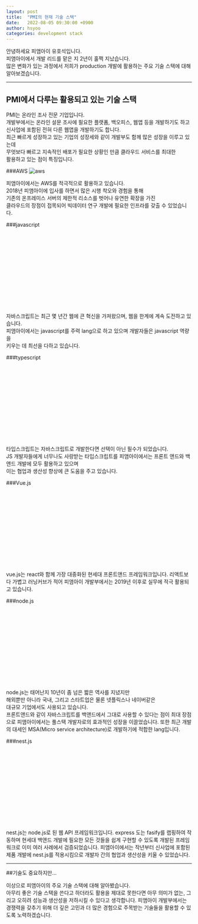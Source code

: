 ```yaml
---
layout: post
title:  "PMI의 현재 기술 스택"
date:   2022-08-05 09:30:00 +0900
author: hsyoo
categories: development stack
---
```


안녕하세요 피앰아이 유호석입니다.  
피앰아이에서 개발 리드를 맡은 지 2년이 훌쩍 지났습니다.  
많은 변화가 있는 과정에서 저희가 production 개발에 활용하는
주요 기술 스택에 대해 알아보겠습니다.

<hr/>

## PMI에서 다루는 활용되고 있는 기술 스택

PMI는 온라인 조사 전문 기업입니다.  
개발부에서는 온라인 설문 조사에 필요한 플랫폼, 백오피스, 웹앱 등을 개발하기도 하고  
신사업에 포함된 전혀 다른 웹앱을 개발하기도 합니다.  
최근 빠르게 성장하고 있는 기업의 성장세와 같이 개발부도 함께 많은 성장을 이루고 있는데  
무엇보다 빠르고 지속적인 배포가 필요한 상황인 만큼 클라우드 서비스를 최대한  
활용하고 있는 점이 특징입니다.

###AWS
![aws](https://assets.cloud.im/prod/ux1/images/logos/aws/aws-2x.png)

피앰아이에서는 AWS를 적극적으로 활용하고 있습니다.    
2018년 피앰아이에 입사를 하면서 많은 시행 착오와 경험을 통해  
기존의 온프레미스 서버의 제한적 리소스를 벗어나 유연한 확장을 가진   
클라우드의 장점이 접목되어 빅데이터 연구 개발에 필요한 인프라를 갖출 수 있었습니다.  

###javascript
<div style="background-size: 120%; background-position: center; background-repeat: no-repeat; width: 200px; height:200px; background-image: url('https://www.tkssharma.com/static/1bbde74a918ac99b9e7319e041cb62b5/1e586/js.png')"></div>

자바스크립트는 최근 몇 년간 웹에 큰 혁신을 가져왔으며, 웹을 한계에 계속 도전하고 있습니다.  
피앰아이에서는 javascript를 주력 lang으로 하고 있으며 개발자들은 javascript 역량을  
키우는 데 최선을 다하고 있습니다.

###typescript
<div style="background-size: 95%; background-repeat: no-repeat; width: 200px; height:200px; background-image: url('https://miro.medium.com/max/256/1*iA-WRbWcbYd3BFAzzFypWg.png')"></div>

타입스크립트는 자바스크립트로 개발한다면 선택이 아닌 필수가 되었습니다.  
JS 개발자들에게 너무나도 사랑받는 타입스크립트를 피앰아이에서는 프론트 앤드와 백앤드 개발에 모두 활용하고 있으며  
이는 협업과 생산성 향상에 큰 도움을 주고 있습니다.


###Vue.js 
<div style="background-size: 95%; background-repeat: no-repeat; width: 200px; height:200px; background-image: url('https://3390074290-files.gitbook.io/~/files/v0/b/gitbook-legacy-files/o/spaces%2F-LYGyJlfT4aHSW1TgIhy%2Favatar.png?generation=1549715847389320&alt=media')"></div>

vue.js는 react와 함께 가장 대중화된 현세대 프론트앤드 프레임워크입니다.
리액트보다 가볍고 러닝커브가 적어 피앰아이 개발부에서는 2019년 이후로
실무에 적극 활용되고 있습니다.

###node.js
<div style="background-size: 95%; background-repeat: no-repeat; width: 200px; height:200px; background-image: url('https://global.download.synology.com/download/Package/img/Node.js_v14/14.18.1-1010/thumb_256.png')"></div>

node.js는 태어난지 10년이 좀 넘은 짧은 역사를 지녔지만  
해외뿐만 아니라 국내, 그리고 스타트업은 물론 넷플릭스나 네이버같은   
대규모 기업에서도 사용되고 있습니다.  
프론트앤드와 같이 자바스크립트를 백앤드에서 그대로 사용할 수 있다는 점이 최대 장점으로
피앰아이에서는 풀스택 개발자로의 효과적인 성장을 이끌었습니다.
또한 최근 개발의 대세인 MSA(Micro service architecture)로 개발하기에
적합한 lang입니다.


###nest.js
<div style="background-size: 95%; background-repeat: no-repeat; width: 200px; height:200px; background-image: url('https://sp-ao.shortpixel.ai/client/q_glossy,ret_img,w_256/https://itsolution24x7.com/blog/wp-content/uploads/2020/06/nest.png')"></div>

nest.js는 node.js로 된 웹 API 프레임워크입니다. express 도는 fasify를 랩핑하여 작동하며
현세대 백앤드 개발에 필요한 모든 것들을 쉽게 구현할 수 있도록 개발된 프레임워크로
이미 여러 사례에서 검증되었습니다.
피앰아이에서는 작년부터 신사업에 포함된 제품 개발에 nest.js를 적용시킴으로
개발자 간의 협업과 생산성을 키울 수 있었습니다.

<hr/>

##기술도 중요하지만...

이상으로 피앰아이의 주요 기술 스택에 대해 알아봤습니다.  
아무리 좋은 기술 스택을 쓴다고 하더라도 활용을 제대로 못한다면 아무 의미가 없는, 그리고 오히려 성능과 생산성을 저하시킬 수 있다고 생각합니다. 
피앰아이 개발부에서는 경쟁력을 갖추기 위해 더 깊은 고민과 더 많은 경험으로
주목받는 기술들을 활용할 수 있도록 노력하겠습니다.





